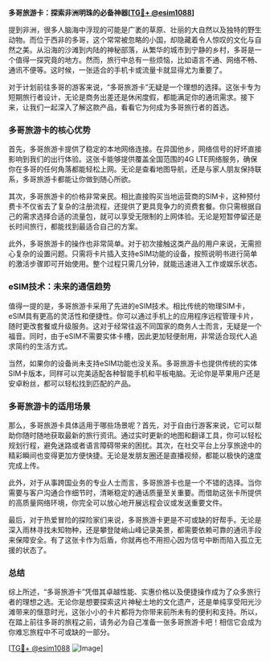 **多哥旅游卡：探索非洲明珠的必备神器[[TG💪+ @esim1088](https://t.me/s/esim1088)]**

提到非洲，很多人脑海中浮现的可能是广袤的草原、壮丽的大自然以及独特的野生动物。而位于西非的多哥，这个常常被忽略的小国，却隐藏着令人惊叹的文化与自然之美。从沿海的沙滩到内陆的神秘部落，从繁华的城市到宁静的乡村，多哥是一个值得一探究竟的地方。然而，旅行中总有一些烦恼，比如语言不通、网络不畅、通讯不便等。这时候，一张适合的手机卡或流量卡就显得尤为重要了。

对于计划前往多哥的游客来说，“多哥旅游卡”无疑是一个理想的选择。这张卡专为短期旅行者设计，无论是商务出差还是休闲度假，都能满足你的通讯需求。接下来，让我们一起深入了解这款产品，看看它为何成为多哥旅行者的首选。

### 多哥旅游卡的核心优势

首先，多哥旅游卡提供了稳定的本地网络连接。在异国他乡，网络信号的好坏直接影响到我们的出行体验。这张卡能够提供覆盖全国范围的4G LTE网络服务，确保你在多哥的任何角落都能轻松上网。无论是查看地图导航，还是与家人朋友保持联系，多哥旅游卡都能让你做到随心所欲。

其次，多哥旅游卡的价格非常亲民。相比直接购买当地运营商的SIM卡，这种预付费卡不仅省去了复杂的注册流程，还提供了更具竞争力的资费套餐。你只需根据自己的需求选择合适的流量包，就可以享受无限制的上网体验。无论是短暂停留还是长时间旅行，都能找到最适合自己的方案。

此外，多哥旅游卡的操作也非常简单。对于初次接触这类产品的用户来说，无需担心复杂的设置问题。只需将卡片插入支持eSIM功能的设备，按照说明书进行简单的激活步骤即可开始使用。整个过程只需几分钟，就能迅速进入工作或娱乐状态。

### eSIM技术：未来的通信趋势

值得一提的是，多哥旅游卡采用了先进的eSIM技术。相比传统的物理SIM卡，eSIM具有更高的灵活性和便捷性。你可以通过手机上的应用程序远程管理卡片，随时更改套餐或升级服务。这对于经常往返不同国家的商务人士而言，无疑是一个福音。同时，由于eSIM不需要实体卡槽，因此更加轻便耐用，非常适合现代人追求简约的生活方式。

当然，如果你的设备尚未支持eSIM功能也没关系。多哥旅游卡也提供传统的实体SIM卡版本，同样可以完美适配各种智能手机和平板电脑。无论你是苹果用户还是安卓粉丝，都可以轻松找到匹配的产品。

### 多哥旅游卡的适用场景

那么，多哥旅游卡具体适用于哪些场景呢？首先，对于自由行游客来说，它可以帮助你随时随地获取最新的旅行资讯。通过实时更新的地图和翻译工具，你可以轻松规划行程，避免迷路或者语言障碍带来的困扰。其次，在社交平台上分享旅途中的精彩瞬间也变得更加方便快捷。无论是发朋友圈还是直播视频，都能以极快的速度完成上传。

此外，对于从事跨国业务的专业人士而言，多哥旅游卡也是一个不错的选择。当你需要与客户沟通合作细节时，清晰稳定的通话质量至关重要。而借助这张卡所提供的高质量网络环境，你完全可以放心地开展远程会议或发送重要文件。

最后，对于热爱冒险的探险家们来说，多哥旅游卡更是不可或缺的好帮手。无论是深入雨林寻找未知物种，还是攀登陡峭山峰记录美景，都需要依赖可靠的通讯手段来保障安全。有了这张卡作为后盾，你就再也不用担心因为信号中断而陷入孤立无援的状态了。

### 总结

综上所述，“多哥旅游卡”凭借其卓越性能、实惠价格以及便捷操作成为了众多旅行者的理想之选。无论你是想要探索这片神秘土地的文化遗产，还是单纯享受阳光沙滩带来的惬意时光，这张小小的卡片都将为你带来前所未有的便利和支持。所以，在踏上前往多哥的旅程之前，请务必为自己准备一张多哥旅游卡吧！相信它会成为你难忘旅程中不可或缺的一部分。

[[TG💪+ @esim1088](https://t.me/s/esim1088) ![Image](https://i.postimg.cc/4NQfJmqS/Snipaste-2025-05-13-00-14-12.png)]